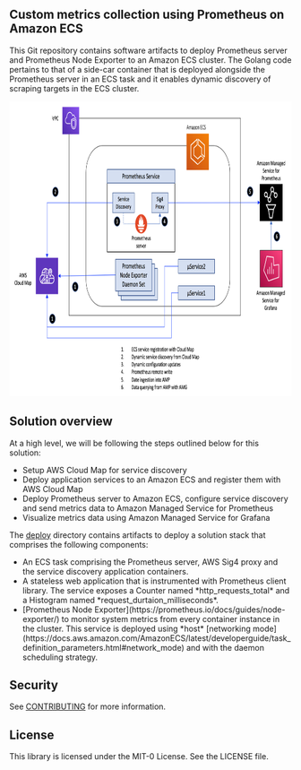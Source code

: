 ## Custom metrics collection using Prometheus on Amazon ECS

This Git repository contains software artifacts to deploy Prometheus server and Prometheus Node Exporter to an Amazon ECS cluster. The Golang code pertains to that of a side-car container that is deployed alongside the Prometheus server in an ECS task and it enables dynamic discovery of scraping targets in the ECS cluster.

<img class="wp-image-1960 size-full" src="images/Depoloyment-Architecture.png" alt="Deployment architecture" width="854" height="527" />

## Solution overview

At a high level, we will be following the steps outlined below for this solution:

<ul>
  <li>
    Setup AWS Cloud Map for service discovery 
  </li>
  <li>
    Deploy application services to an Amazon ECS and register them with AWS Cloud Map
  </li>
  <li>
    Deploy Prometheus server to Amazon ECS, configure service discovery and send metrics data to Amazon Managed Service for Prometheus
  </li>
  <li>
    Visualize metrics data using Amazon Managed Service for Grafana
  </li>  
</ul>

The [deploy](https://github.com/aws-samples/prometheus-for-ecs/tree/main/deploy) directory contains artifacts to deploy a solution stack that comprises the following components:
<ul>
  <li>An ECS task comprising the Prometheus server, AWS Sig4 proxy and the service discovery application containers.</li>
  <li>A stateless web application that is instrumented with Prometheus client library. The service exposes a Counter named *http_requests_total* and a Histogram named *request_durtaion_milliseconds*.</li>
  <li>[Prometheus Node Exporter](https://prometheus.io/docs/guides/node-exporter/) to monitor system metrics from every container instance in the cluster. This service is deployed using *host* [networking mode](https://docs.aws.amazon.com/AmazonECS/latest/developerguide/task_definition_parameters.html#network_mode) and with the daemon scheduling strategy. </li>
</ul>




## Security

See [CONTRIBUTING](CONTRIBUTING.md#security-issue-notifications) for more information.

## License

This library is licensed under the MIT-0 License. See the LICENSE file.

